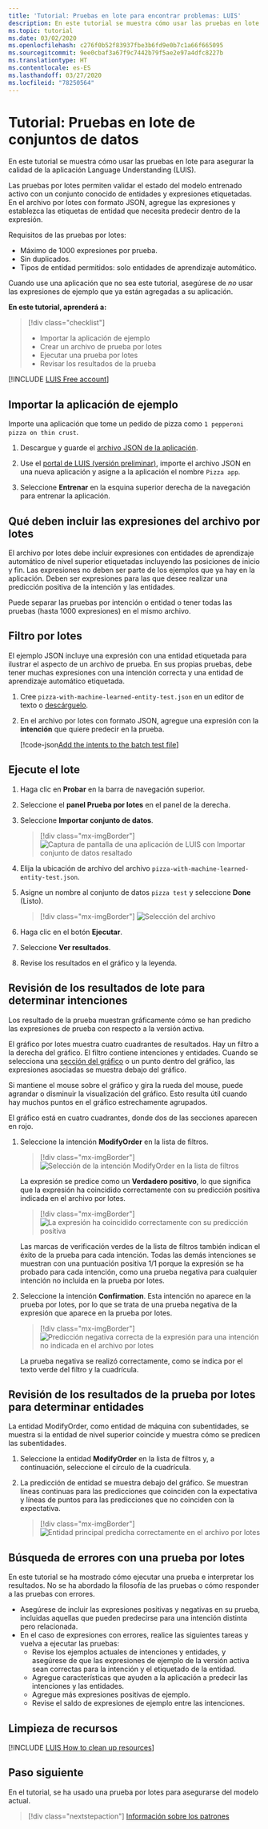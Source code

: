 ```yaml
---
title: 'Tutorial: Pruebas en lote para encontrar problemas: LUIS'
description: En este tutorial se muestra cómo usar las pruebas en lote para asegurarse de la calidad de la aplicación Language Understanding (LUIS).
ms.topic: tutorial
ms.date: 03/02/2020
ms.openlocfilehash: c276f0b52f83937fbe3b6fd9e0b7c1a66f665095
ms.sourcegitcommit: 9ee0cbaf3a67f9c7442b79f5ae2e97a4dfc8227b
ms.translationtype: HT
ms.contentlocale: es-ES
ms.lasthandoff: 03/27/2020
ms.locfileid: "78250564"
---
```

# <a name="tutorial-batch-test-data-sets"></a>Tutorial: Pruebas en lote de conjuntos de datos

En este tutorial se muestra cómo usar las pruebas en lote para asegurar la calidad de la aplicación Language Understanding (LUIS).

Las pruebas por lotes permiten validar el estado del modelo entrenado activo con un conjunto conocido de entidades y expresiones etiquetadas. En el archivo por lotes con formato JSON, agregue las expresiones y establezca las etiquetas de entidad que necesita predecir dentro de la expresión.

Requisitos de las pruebas por lotes:

* Máximo de 1000 expresiones por prueba.
* Sin duplicados.
* Tipos de entidad permitidos: solo entidades de aprendizaje automático.

Cuando use una aplicación que no sea este tutorial, asegúrese de *no* usar las expresiones de ejemplo que ya están agregadas a su aplicación.

**En este tutorial, aprenderá a:**

<!-- green checkmark -->
> [!div class="checklist"]
> * Importar la aplicación de ejemplo
> * Crear un archivo de prueba por lotes
> * Ejecutar una prueba por lotes
> * Revisar los resultados de la prueba

[!INCLUDE [LUIS Free account](../../../includes/cognitive-services-luis-free-key-short.md)]

## <a name="import-example-app"></a>Importar la aplicación de ejemplo

Importe una aplicación que tome un pedido de pizza como `1 pepperoni pizza on thin crust`.

1.  Descargue y guarde el [archivo JSON de la aplicación](https://github.com/Azure-Samples/cognitive-services-sample-data-files/blob/master/luis/apps/pizza-with-machine-learned-entity.json?raw=true).

1. Use el [portal de LUIS (versión preliminar)](https://preview.luis.ai/), importe el archivo JSON en una nueva aplicación y asigne a la aplicación el nombre `Pizza app`.

1. Seleccione **Entrenar** en la esquina superior derecha de la navegación para entrenar la aplicación.

## <a name="what-should-the-batch-file-utterances-include"></a>Qué deben incluir las expresiones del archivo por lotes

El archivo por lotes debe incluir expresiones con entidades de aprendizaje automático de nivel superior etiquetadas incluyendo las posiciones de inicio y fin. Las expresiones no deben ser parte de los ejemplos que ya hay en la aplicación. Deben ser expresiones para las que desee realizar una predicción positiva de la intención y las entidades.

Puede separar las pruebas por intención o entidad o tener todas las pruebas (hasta 1000 expresiones) en el mismo archivo.

## <a name="batch-file"></a>Filtro por lotes

El ejemplo JSON incluye una expresión con una entidad etiquetada para ilustrar el aspecto de un archivo de prueba. En sus propias pruebas, debe tener muchas expresiones con una intención correcta y una entidad de aprendizaje automático etiquetada.

1. Cree `pizza-with-machine-learned-entity-test.json` en un editor de texto o [descárguelo](https://github.com/Azure-Samples/cognitive-services-sample-data-files/blob/master/luis/batch-tests/pizza-with-machine-learned-entity-test.json?raw=true).

2. En el archivo por lotes con formato JSON, agregue una expresión con la **intención** que quiere predecir en la prueba.

   [!code-json[Add the intents to the batch test file](~/samples-cognitive-services-data-files/luis/batch-tests/pizza-with-machine-learned-entity-test.json "Add the intent to the batch test file")]

## <a name="run-the-batch"></a>Ejecute el lote

1. Haga clic en **Probar** en la barra de navegación superior.

2. Seleccione el **panel Prueba por lotes** en el panel de la derecha.

3. Seleccione **Importar conjunto de datos**.

    > [!div class="mx-imgBorder"]
    > ![Captura de pantalla de una aplicación de LUIS con Importar conjunto de datos resaltado](./media/luis-tutorial-batch-testing/import-dataset-button.png)

4. Elija la ubicación de archivo del archivo `pizza-with-machine-learned-entity-test.json`.

5. Asigne un nombre al conjunto de datos `pizza test` y seleccione **Done** (Listo).

    > [!div class="mx-imgBorder"]
    > ![Selección del archivo](./media/luis-tutorial-batch-testing/import-dataset-modal.png)

6. Haga clic en el botón **Ejecutar**.

7. Seleccione **Ver resultados**.

8. Revise los resultados en el gráfico y la leyenda.

## <a name="review-batch-results-for-intents"></a>Revisión de los resultados de lote para determinar intenciones

Los resultado de la prueba muestran gráficamente cómo se han predicho las expresiones de prueba con respecto a la versión activa.

El gráfico por lotes muestra cuatro cuadrantes de resultados. Hay un filtro a la derecha del gráfico. El filtro contiene intenciones y entidades. Cuando se selecciona una [sección del gráfico](luis-concept-batch-test.md#batch-test-results) o un punto dentro del gráfico, las expresiones asociadas se muestra debajo del gráfico.

Si mantiene el mouse sobre el gráfico y gira la rueda del mouse, puede agrandar o disminuir la visualización del gráfico. Esto resulta útil cuando hay muchos puntos en el gráfico estrechamente agrupados.

El gráfico está en cuatro cuadrantes, donde dos de las secciones aparecen en rojo.

1. Seleccione la intención **ModifyOrder** en la lista de filtros.

    > [!div class="mx-imgBorder"]
    > ![Selección de la intención ModifyOrder en la lista de filtros](./media/luis-tutorial-batch-testing/select-intent-from-filter-list.png)

    La expresión se predice como un **Verdadero positivo**, lo que significa que la expresión ha coincidido correctamente con su predicción positiva indicada en el archivo por lotes.

    > [!div class="mx-imgBorder"]
    > ![La expresión ha coincidido correctamente con su predicción positiva](./media/luis-tutorial-batch-testing/intent-predicted-true-positive.png)

    Las marcas de verificación verdes de la lista de filtros también indican el éxito de la prueba para cada intención. Todas las demás intenciones se muestran con una puntuación positiva 1/1 porque la expresión se ha probado para cada intención, como una prueba negativa para cualquier intención no incluida en la prueba por lotes.

1. Seleccione la intención **Confirmation**. Esta intención no aparece en la prueba por lotes, por lo que se trata de una prueba negativa de la expresión que aparece en la prueba por lotes.

    > [!div class="mx-imgBorder"]
    > ![Predicción negativa correcta de la expresión para una intención no indicada en el archivo por lotes](./media/luis-tutorial-batch-testing/true-negative-intent.png)

    La prueba negativa se realizó correctamente, como se indica por el texto verde del filtro y la cuadrícula.

## <a name="review-batch-test-results-for-entities"></a>Revisión de los resultados de la prueba por lotes para determinar entidades

La entidad ModifyOrder, como entidad de máquina con subentidades, se muestra si la entidad de nivel superior coincide y muestra cómo se predicen las subentidades.

1. Seleccione la entidad **ModifyOrder** en la lista de filtros y, a continuación, seleccione el círculo de la cuadrícula.

1. La predicción de entidad se muestra debajo del gráfico. Se muestran líneas continuas para las predicciones que coinciden con la expectativa y líneas de puntos para las predicciones que no coinciden con la expectativa.

    > [!div class="mx-imgBorder"]
    > ![Entidad principal predicha correctamente en el archivo por lotes](./media/luis-tutorial-batch-testing/labeled-entity-prediction.png)

## <a name="finding-errors-with-a-batch-test"></a>Búsqueda de errores con una prueba por lotes

En este tutorial se ha mostrado cómo ejecutar una prueba e interpretar los resultados. No se ha abordado la filosofía de las pruebas o cómo responder a las pruebas con errores.

* Asegúrese de incluir las expresiones positivas y negativas en su prueba, incluidas aquellas que pueden predecirse para una intención distinta pero relacionada.
* En el caso de expresiones con errores, realice las siguientes tareas y vuelva a ejecutar las pruebas:
    * Revise los ejemplos actuales de intenciones y entidades, y asegúrese de que las expresiones de ejemplo de la versión activa sean correctas para la intención y el etiquetado de la entidad.
    * Agregue características que ayuden a la aplicación a predecir las intenciones y las entidades.
    * Agregue más expresiones positivas de ejemplo.
    * Revise el saldo de expresiones de ejemplo entre las intenciones.

## <a name="clean-up-resources"></a>Limpieza de recursos

[!INCLUDE [LUIS How to clean up resources](./includes/cleanup-resources-preview-portal.md)]

## <a name="next-step"></a>Paso siguiente

En el tutorial, se ha usado una prueba por lotes para asegurarse del modelo actual.

> [!div class="nextstepaction"]
> [Información sobre los patrones](luis-tutorial-pattern.md)

